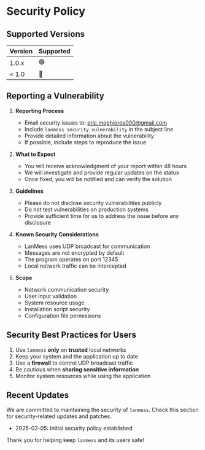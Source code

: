 # Security Policy

## Supported Versions

| Version | Supported |
|---------|-----------|
| 1.0.x   | 🟢        |
| < 1.0   | 🔴        |

## Reporting a Vulnerability

1. **Reporting Process**
   - Email security issues to: eric.moghioros000@gmail.com
   - Include `lanmess security vulnerability` in the subject line
   - Provide detailed information about the vulnerability
   - If possible, include steps to reproduce the issue

2. **What to Expect**
   - You will receive acknowledgment of your report within 48 hours
   - We will investigate and provide regular updates on the status
   - Once fixed, you will be notified and can verify the solution

3. **Guidelines**
   - Please do not disclose security vulnerabilities publicly
   - Do not test vulnerabilities on production systems
   - Provide sufficient time for us to address the issue before any disclosure

4. **Known Security Considerations**
   - LanMess uses UDP broadcast for communication
   - Messages are not encrypted by default
   - The program operates on port 12345
   - Local network traffic can be intercepted

5. **Scope**
   - Network communication security
   - User input validation
   - System resource usage
   - Installation script security
   - Configuration file permissions

## Security Best Practices for Users

1. Use `lanmess` **only** on **trusted** local networks
2. Keep your system and the application up to date
3. Use a **firewall** to control UDP broadcast traffic
4. Be cautious when **sharing sensitive information**
5. Monitor system resources while using the application

## Recent Updates

We are committed to maintaining the security of `lanmess`. Check this section for security-related updates and patches.

- 2025-02-05: Initial security policy established

Thank you for helping keep `lanmess` and its users safe!
